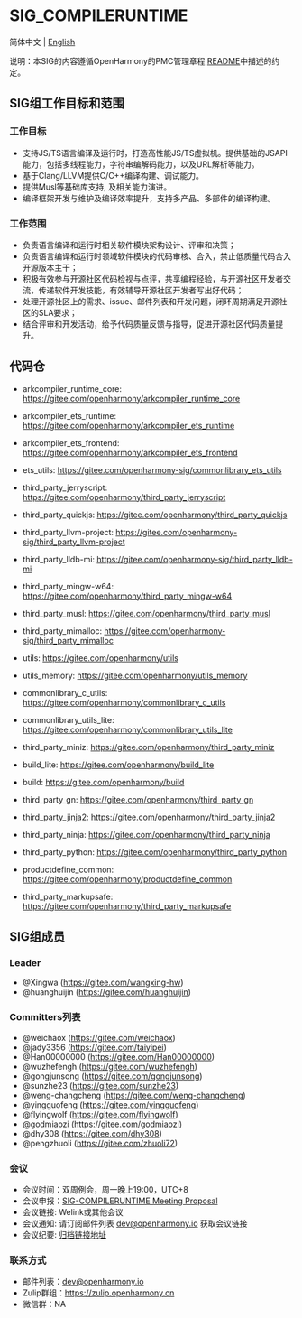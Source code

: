 # SIG_COMPILERUNTIME
简体中文 | [English](./sig-compile-runtime.md)

说明：本SIG的内容遵循OpenHarmony的PMC管理章程 [README](/zh/pmc.md)中描述的约定。

## SIG组工作目标和范围

### 工作目标
- 支持JS/TS语言编译及运行时，打造高性能JS/TS虚拟机。提供基础的JSAPI能力，包括多线程能力，字符串编解码能力，以及URL解析等能力。
- 基于Clang/LLVM提供C/C++编译构建、调试能力。
- 提供Musl等基础库支持, 及相关能力演进。
- 编译框架开发与维护及编译效率提升，支持多产品、多部件的编译构建。

### 工作范围
- 负责语言编译和运行时相关软件模块架构设计、评审和决策；
- 负责语言编译和运行时领域软件模块的代码审核、合入，禁止低质量代码合入开源版本主干；
- 积极有效参与开源社区代码检视与点评，共享编程经验，与开源社区开发者交流，传递软件开发技能，有效辅导开源社区开发者写出好代码；
- 处理开源社区上的需求、issue、邮件列表和开发问题，闭环周期满足开源社区的SLA要求；
- 结合评审和开发活动，给予代码质量反馈与指导，促进开源社区代码质量提升。

## 代码仓
  - arkcompiler_runtime_core: https://gitee.com/openharmony/arkcompiler_runtime_core
  - arkcompiler_ets_runtime: https://gitee.com/openharmony/arkcompiler_ets_runtime
  - arkcompiler_ets_frontend: https://gitee.com/openharmony/arkcompiler_ets_frontend

  - ets_utils: https://gitee.com/openharmony-sig/commonlibrary_ets_utils

  - third_party_jerryscript: https://gitee.com/openharmony/third_party_jerryscript
  - third_party_quickjs: https://gitee.com/openharmony/third_party_quickjs

  - third_party_llvm-project: https://gitee.com/openharmony-sig/third_party_llvm-project
  - third_party_lldb-mi: https://gitee.com/openharmony-sig/third_party_lldb-mi
  - third_party_mingw-w64: https://gitee.com/openharmony/third_party_mingw-w64
  - third_party_musl: https://gitee.com/openharmony/third_party_musl
  - third_party_mimalloc: https://gitee.com/openharmony-sig/third_party_mimalloc

  - utils: https://gitee.com/openharmony/utils
  - utils_memory: https://gitee.com/openharmony/utils_memory

  - commonlibrary_c_utils: https://gitee.com/openharmony/commonlibrary_c_utils
  - commonlibrary_utils_lite: https://gitee.com/openharmony/commonlibrary_utils_lite

  - third_party_miniz: https://gitee.com/openharmony/third_party_miniz

  - build_lite: https://gitee.com/openharmony/build_lite
  - build: https://gitee.com/openharmony/build
  - third_party_gn: https://gitee.com/openharmony/third_party_gn
  - third_party_jinja2: https://gitee.com/openharmony/third_party_jinja2
  - third_party_ninja: https://gitee.com/openharmony/third_party_ninja
  - third_party_python: https://gitee.com/openharmony/third_party_python
  - productdefine_common: https://gitee.com/openharmony/productdefine_common
  - third_party_markupsafe: https://gitee.com/openharmony/third_party_markupsafe

## SIG组成员

### Leader
- @Xingwa (https://gitee.com/wangxing-hw)
- @huanghuijin (https://gitee.com/huanghuijin)

### Committers列表
- @weichaox (https://gitee.com/weichaox)
- @jady3356 (https://gitee.com/taiyipei)
- @Han00000000 (https://gitee.com/Han00000000)
- @wuzhefengh (https://gitee.com/wuzhefengh)
- @gongjunsong (https://gitee.com/gongjunsong)
- @sunzhe23 (https://gitee.com/sunzhe23)
- @weng-changcheng (https://gitee.com/weng-changcheng)
- @yingguofeng (https://gitee.com/yingguofeng)
- @flyingwolf (https://gitee.com/flyingwolf)
- @godmiaozi (https://gitee.com/godmiaozi)
- @dhy308 (https://gitee.com/dhy308)
- @pengzhuoli (https://gitee.com/zhuoli72)

### 会议
 - 会议时间：双周例会，周一晚上19:00，UTC+8
 - 会议申报：[SIG-COMPILERUNTIME Meeting Proposal](https://shimo.im/sheets/cHkjRvDJQtt638y3/MODOC)
 - 会议链接: Welink或其他会议
 - 会议通知: 请订阅邮件列表 dev@openharmony.io 获取会议链接
 - 会议纪要: [归档链接地址](https://gitee.com/openharmony-sig/sig-content)

### 联系方式

- 邮件列表：dev@openharmony.io
- Zulip群组：https://zulip.openharmony.cn
- 微信群：NA
